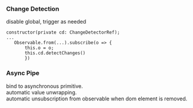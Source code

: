 ### Change Detection ###
disable global, trigger as needed

    constructor(private cd: ChangeDetectorRef);
    ...
       Observable.from(...).subscribe(o => {
           this.o = o;
           this.cd.detectChanges()
           })


### Async Pipe ###  
bind to asynchronous primitive. <br />
automatic value unwrapping. <br />
automatic unsubscription from observable when dom element is removed.